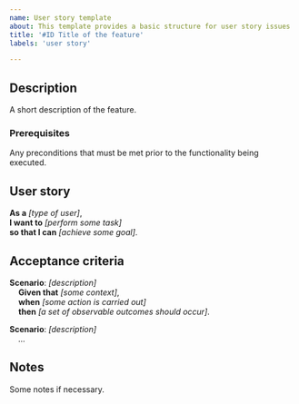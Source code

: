 ```yaml
---
name: User story template
about: This template provides a basic structure for user story issues
title: '#ID Title of the feature'
labels: 'user story'

---
```


## Description
A short description of the feature.

### Prerequisites
Any preconditions that must be met prior to the functionality being executed.

## User story
**As a** *[type of user]*,\
**I want to** *[perform some task]*\
**so that I can** *[achieve some goal]*.

## Acceptance criteria
**Scenario**: *[description]*\
&nbsp;&nbsp;&nbsp;&nbsp;**Given that** *[some context]*,\
&nbsp;&nbsp;&nbsp;&nbsp;**when** *[some action is carried out]*\
&nbsp;&nbsp;&nbsp;&nbsp;**then** *[a set of observable outcomes should occur]*.

**Scenario**: *[description]*\
&nbsp;&nbsp;&nbsp;&nbsp;*...*

## Notes
Some notes if necessary.
